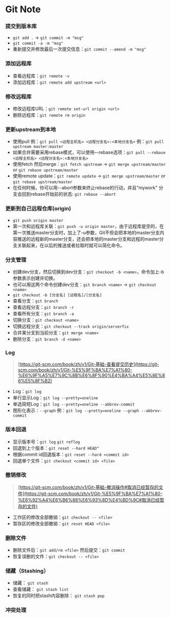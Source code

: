 # Git Note

### 提交到版本库
* `git add .` -> `git commit -m "msg"`
* `git commit -a -m "msg"`
* 重新提交并修改最后一次提交信息：`git commit --amend -m "msg"`

### 添加远程库
* 查看远程库：`git remote -v`
* 添加远程库：`git remote add upstream <url>`

### 修改远程库
* 修改远程库URL：`git remote set-url origin <url>`
* 删除远程库：`git remote rm origin`

### 更新upstream到本地
* 使用pull 例：`git pull <远程主机名> <远程分支名>:<本地分支名>` 例：`git pull upstream master:master`
* 如果合并需要采用rebase模式，可以使用–-rebase选项：`git pull --rebase <远程主机名> <远程分支名>:<本地分支名>`
* 使用fetch 然后merge：`git fetch upstream` -> `git merge upstream/master` or `git rebase upstream/master`
* 使用remote update：`git remote update` -> `git merge upstream/master` or `git rebase upstream/master`
* 在任何时候，你可以用--abort参数来终止rebase的行动，并且"mywork" 分支会回到rebase开始前的状态: `git rebase --abort`

### 更新到自己远程仓库(origin)
* `git push origin master`
* 第一次和远程库关联：`git push -u origin master`，由于远程库是空的，在第一次推送master分支时，加上了-u参数，Git不但会把本地的master分支内容推送的远程新的master分支，还会把本地的master分支和远程的master分支关联起来，在以后的推送或者拉取时就可以简化命令。

### 分支管理
* 创建dev分支，然后切换到dev分支：`git checkout -b <name>`，命令加上-b参数表示创建并切换。
* 也可以用这两个命令创建dev分支：`git branch <name>` -> `git checkout <name>`
* `git checkout -b [分支名] [远程名]/[分支名]`
* 查看分支：`git branch`
* 查看远程分支：`git branch -r`
* 查看所有分支：`git branch -a`
* 切换分支：`git checkout <name>`
* 切换远程分支：`git checkout --track origin/serverfix`
* 合并某分支到当前分支：`git merge <name>`
* 删除分支：`git branch -d <name>`

### Log
> [https://git-scm.com/book/zh/v1/Git-基础-查看提交历史](https://git-scm.com/book/zh/v1/Git-%E5%9F%BA%E7%A1%80-%E6%9F%A5%E7%9C%8B%E6%8F%90%E4%BA%A4%E5%8E%86%E5%8F%B2)

* Log：`git log`
* 单行显示Log：`git log --pretty=oneline`
* 单选简短Log：`git log --pretty=oneline --abbrev-commit`
* 图形化表示：`--graph` 例：`git log --pretty=oneline --graph --abbrev-commit`

### 版本回退
* 显示版本号：`git log` `git reflog`
* 回退到上个版本：`git reset --hard HEAD^`
* 根据commit id回退版本：`git reset --hard <commit id>`
* 回退单个文件：`git checkout <commit id> <file>`

### 撤销修改
> [https://git-scm.com/book/zh/v1/Git-基础-撤消操作#取消已经暂存的文件](https://git-scm.com/book/zh/v1/Git-%E5%9F%BA%E7%A1%80-%E6%92%A4%E6%B6%88%E6%93%8D%E4%BD%9C#取消已经暂存的文件)

* 工作区的修改全部撤销：`git checkout -- <file>`
* 暂存区的修改全部撤销：`git reset HEAD <file>`

### 删除文件
* 删除文件后：`git add/rm <file>` 然后提交：`git commit`
* 恢复误删的文件：`git checkout -- <file>`

### 储藏（Stashing）
* 储藏： `git stash`
* 查看储藏： `git stash list`
* 恢复的同时把stash内容删除： `git stash pop`

### 冲突处理
